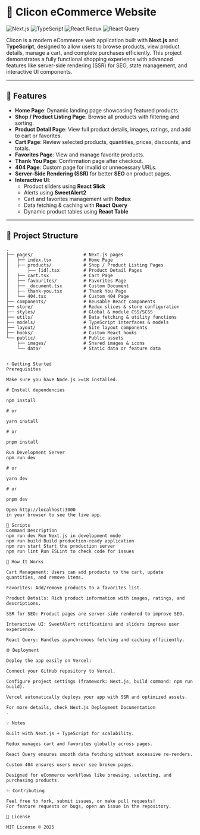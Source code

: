 # 🛒 Clicon eCommerce Website

![Next.js](https://img.shields.io/badge/Next.js-13-blue?logo=next.js&style=for-the-badge)
![TypeScript](https://img.shields.io/badge/TypeScript-4.9-blue?logo=typescript&style=for-the-badge)
![React Redux](https://img.shields.io/badge/Redux-React-purple?logo=redux&style=for-the-badge)
![React Query](https://img.shields.io/badge/React_Query-3.39-green?style=for-the-badge)

Clicon is a modern eCommerce web application built with **Next.js** and **TypeScript**, designed to allow users to browse products, view product details, manage a cart, and complete purchases efficiently. This project demonstrates a fully functional shopping experience with advanced features like server-side rendering (SSR) for SEO, state management, and interactive UI components.

---

## 🚀 Features

- **Home Page**: Dynamic landing page showcasing featured products.
- **Shop / Product Listing Page**: Browse all products with filtering and sorting.
- **Product Detail Page**: View full product details, images, ratings, and add to cart or favorites.
- **Cart Page**: Review selected products, quantities, prices, discounts, and totals.
- **Favorites Page**: View and manage favorite products.
- **Thank You Page**: Confirmation page after checkout.
- **404 Page**: Custom page for invalid or unnecessary URLs.
- **Server-Side Rendering (SSR)** for better **SEO** on product pages.
- **Interactive UI**:
  - Product sliders using **React Slick**
  - Alerts using **SweetAlert2**
  - Cart and favorites management with **Redux**
  - Data fetching & caching with **React Query**
  - Dynamic product tables using **React Table**

---

## 📁 Project Structure

```text
.
├── pages/                   # Next.js pages
│   ├── index.tsx            # Home Page
│   ├── products/            # Shop / Product Listing Pages
│       ├── [id].tsx         # Product Detail Pages
│   ├── cart.tsx             # Cart Page
│   ├── favourites/          # Favorites Page
│   ├── _document.tsx        # Custom Document
│   ├── thank-you.tsx        # Thank You Page
│   └── 404.tsx              # Custom 404 Page
├── components/              # Reusable React components
├── store/                   # Redux slices & store configuration
├── styles/                  # Global & module CSS/SCSS
├── utils/                   # Data fetching & utility functions
├── models/                  # TypeScript interfaces & models
├── layout/                  # Site layout components
├── hooks/                   # Custom React hooks
└── public/                  # Public assets
    ├── images/              # Shared images & icons
    └── data/                # Static data or feature data


⚡ Getting Started
Prerequisites

Make sure you have Node.js >=18 installed.

# Install dependencies

npm install

# or

yarn install

# or

pnpm install

Run Development Server
npm run dev

# or

yarn dev

# or

pnpm dev

Open http://localhost:3000
in your browser to see the live app.

📝 Scripts
Command Description
npm run dev Run Next.js in development mode
npm run build Build production-ready application
npm run start Start the production server
npm run lint Run ESLint to check code for issues

🔧 How It Works

Cart Management: Users can add products to the cart, update quantities, and remove items.

Favorites: Add/remove products to a favorites list.

Product Details: Rich product information with images, ratings, and descriptions.

SSR for SEO: Product pages are server-side rendered to improve SEO.

Interactive UI: SweetAlert notifications and sliders improve user experience.

React Query: Handles asynchronous fetching and caching efficiently.

🌐 Deployment

Deploy the app easily on Vercel:

Connect your GitHub repository to Vercel.

Configure project settings (framework: Next.js, build command: npm run build).

Vercel automatically deploys your app with SSR and optimized assets.

For more details, check Next.js Deployment Documentation
.

💡 Notes

Built with Next.js + TypeScript for scalability.

Redux manages cart and favorites globally across pages.

React Query ensures smooth data fetching without excessive re-renders.

Custom 404 ensures users never see broken pages.

Designed for eCommerce workflows like browsing, selecting, and purchasing products.

✨ Contributing

Feel free to fork, submit issues, or make pull requests!
For feature requests or bugs, open an issue in the repository.

📜 License

MIT License © 2025
